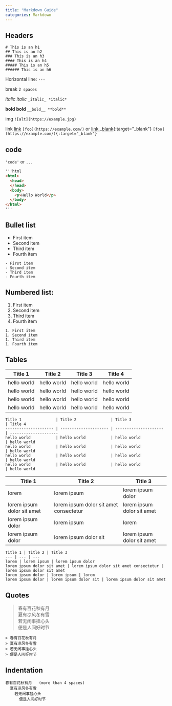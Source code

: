 ```yaml
---
title: "Markdown Guide"
categories: Markdown
---
```


## Headers

```
# This is an h1
## This is an h2  
### This is an h3
#### This is an h4
##### This is an h5
###### This is an h6
```

Horizontal line: `---`

break `2 spaces`

_italic_ *italic*  `_italic_ *italic*`
 
__bold__ **bold** `__bold__ **bold**`

img `![alt](https://example.jpg)`

link [link](https://lcr.github.io/) `[foo](https://example.com/)`  or [link _blank](https://lcr.github.io/){:target="_blank"} `[foo](https://example.com/){:target="_blank"}`

 
## code 

`'code'` or `...`

```html
'''html
<html>
  <head>
  </head>
  <body>
    <p>Hello World</p>
  </body>
</html>
'''
```

<!-- more -->

## Bullet list

- First item
- Second item
- Third item
- Fourth item

```
- First item
- Second item
- Third item
- Fourth item
```

## Numbered list:

1. First item
1. Second item
1. Third item
1. Fourth item

```
1. First item
1. Second item
1. Third item
1. Fourth item
```

## Tables

Title 1               | Title 2               | Title 3               | Title 4              
--------------------- | --------------------- | --------------------- | ---------------------
hello world           | hello world           | hello world           | hello world 
hello world           | hello world           | hello world           | hello world 
hello world           | hello world           | hello world           | hello world 
hello world           | hello world           | hello world           | hello world 

```
Title 1               | Title 2               | Title 3               | Title 4
--------------------- | --------------------- | --------------------- | ---------------------
hello world           | hello world           | hello world           | hello world 
hello world           | hello world           | hello world           | hello world 
hello world           | hello world           | hello world           | hello world 
hello world           | hello world           | hello world           | hello world 
```

Title 1 | Title 2 | Title 3 
--- | --- | --- 
lorem | lorem ipsum | lorem ipsum dolor 
lorem ipsum dolor sit amet | lorem ipsum dolor sit amet consectetur | lorem ipsum dolor sit amet 
lorem ipsum dolor | lorem ipsum | lorem 
lorem ipsum dolor | lorem ipsum dolor sit | lorem ipsum dolor sit amet 

```
Title 1 | Title 2 | Title 3
--- | --- | --- 
lorem | lorem ipsum | lorem ipsum dolor 
lorem ipsum dolor sit amet | lorem ipsum dolor sit amet consectetur | lorem ipsum dolor sit amet 
lorem ipsum dolor | lorem ipsum | lorem 
lorem ipsum dolor | lorem ipsum dolor sit | lorem ipsum dolor sit amet 
```

## Quotes

> 春有百花秋有月  
> 夏有凉风冬有雪  
> 若无闲事挂心头  
> 便是人间好时节  

```
> 春有百花秋有月  
> 夏有凉风冬有雪  
> 若无闲事挂心头  
> 便是人间好时节  
```

## Indentation

    春有百花秋有月   (more than 4 spaces)
      夏有凉风冬有雪  
        若无闲事挂心头  
          便是人间好时节  